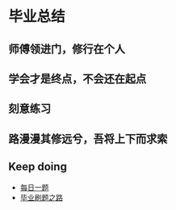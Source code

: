 # 毕业总结
## 师傅领进门，修行在个人
## 学会才是终点，不会还在起点
## 刻意练习
## 路漫漫其修远兮，吾将上下而求索

## Keep doing
- [每日一题](./每日一题.md)
- [毕业刷题之路](./毕业刷题之路.md)